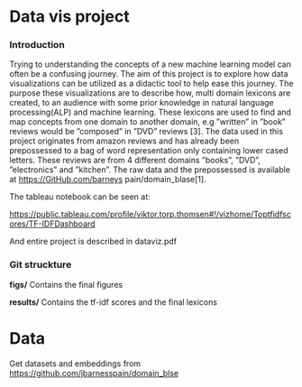 # Data vis project

### Introduction

Trying to understanding the concepts of a new machine learning model can often be a confusing journey. The aim of this project is to explore how data visualizations can be utilized as a didactic tool to help ease this journey. The purpose these visualizations are to describe how, multi domain lexicons are created, to an audience with some prior knowledge in natural language processing(ALP) and machine learning. These lexicons are used to find and map concepts from one domain to another domain, e.g ”written” in ”book” reviews would be ”composed” in ”DVD” reviews [3]. The data used in this project originates from amazon reviews and has already been prepossessed to a bag of word representation only containing lower cased letters. These reviews are from 4 different domains ”books”, ”DVD”, ”electronics” and ”kitchen”. The raw data and the prepossessed is available at https://GitHub.com/barneys pain/domain_blase[1].

The tableau notebook can be seen at:

https://public.tableau.com/profile/viktor.torp.thomsen#!/vizhome/Toptfidfscores/TF-IDFDashboard 

And entire project is described in dataviz.pdf

### Git struckture
**figs/**
Contains the final figures

**results/**
Contains the tf-idf scores and the final lexicons

# Data

Get datasets and embeddings from https://github.com/jbarnesspain/domain_blse



